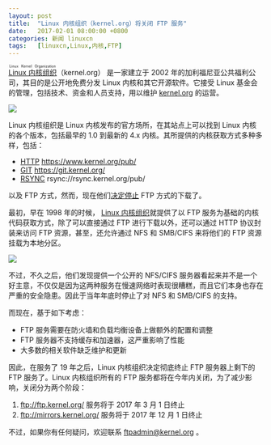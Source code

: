 ```yaml
---
layout: post
title:	"Linux 内核组织（kernel.org）将关闭 FTP 服务"
date:	2017-02-01 08:00:00 +0800 
categories:	新闻 linuxcn 
tags:	[linuxcn,Linux,内核,FTP]
---
```



<ruby> <a href="https://www.kernel.org/">  Linux 内核组织 </a> <rp>  （ </rp> <rt>  Linux Kernel Organization </rt> <rp>  ） </rp></ruby>（kernel.org） 是一家建立于 2002 年的加利福尼亚公共福利公司，其目的是公开地免费分发 Linux 内核和其它开源软件。它接受 Linux 基金会的管理，包括技术、资金和人员支持，用以维护 [kernel.org](https://www.kernel.org/) 的运营。


![](/Asserts/Images//attachment/album/201701/31/230456loylh656v67oa1aa.jpg)


Linux 内核组织是 Linux 内核发布的官方场所，在其站点上可以找到 Linux 内核的各个版本，包括最早的 1.0 到最新的 4.x 内核。其所提供的内核获取方式多种多样，包括：


* [HTTP](https://www.ietf.org/rfc/rfc2616.txt) <https://www.kernel.org/pub/>
* [GIT](https://git-scm.com/) <https://git.kernel.org/>
* [RSYNC](https://rsync.samba.org/) rsync://rsync.kernel.org/pub/


以及 FTP 方式，然而，现在他们[决定停止](https://kernel.org/shutting-down-ftp-services.html) FTP 方式的下载了。


最初，早在 1998 年的时候， [Linux 内核组织](http://kernel.org/)就提供了以 FTP 服务为基础的内核代码获取方式，除了可以直接通过 FTP 进行下载以外，还可以通过 HTTP 协议封装来访问 FTP 资源，甚至，还允许通过 NFS 和 SMB/CIFS 来将他们的 FTP 资源挂载为本地分区。


![](/Asserts/Images//attachment/album/201701/31/223911knuau6uz7u4i08k4.jpg)


不过，不久之后，他们发现提供一个公开的 NFS/CIFS 服务器看起来并不是一个好主意，不仅仅是因为这两种服务在慢速网络时表现很糟糕，而且它们本身也存在严重的安全隐患。因此于当年年底时停止了对 NFS 和 SMB/CIFS 的支持。


而现在，基于如下考虑：


* FTP 服务需要在防火墙和负载均衡设备上做额外的配置和调整
* FTP 服务器不支持缓存和加速器，这严重影响了性能
* 大多数的相关软件缺乏维护和更新


因此，在服务了 19 年之后，Linux 内核组织决定彻底终止 FTP 服务器上剩下的 FTP 服务了。Linux 内核组织所有的 FTP 服务都将在今年内关闭，为了减少影响，关闭分为两个阶段：


1. <ftp://ftp.kernel.org/> 服务将于 2017 年 3 月 1 日终止
2. <ftp://mirrors.kernel.org/> 服务将于 2017 年 12 月 1 日终止


不过，如果你有任何疑问，欢迎联系 [ftpadmin@kernel.org](mailto:ftpadmin@kernel.org) 。
